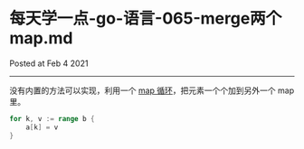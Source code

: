 # 每天学一点-go-语言-065-merge两个map.md

Posted at Feb 4 2021

---

没有内置的方法可以实现，利用一个 [map 循环](./每天学一点-go-语言-064-map循环遍历.md)，把元素一个个加到另外一个 map 里。

```go
for k, v := range b {
    a[k] = v
}
```
